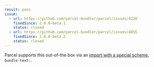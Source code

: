 ```yaml
---
result: pass
issue:
  - url: https://github.com/parcel-bundler/parcel/issues/4320
    fixedSince: 2.0.0-beta.1
    status: closed
  - url: https://github.com/parcel-bundler/parcel/issues/4855
    fixedSince: 2.0.0-beta.2
    status: closed
---
```


Parcel supports this out-of-the box via an [import with a special scheme](https://parceljs.org/features/bundle-inlining/#inlining-a-bundle-as-text), `bundle-text:`.
